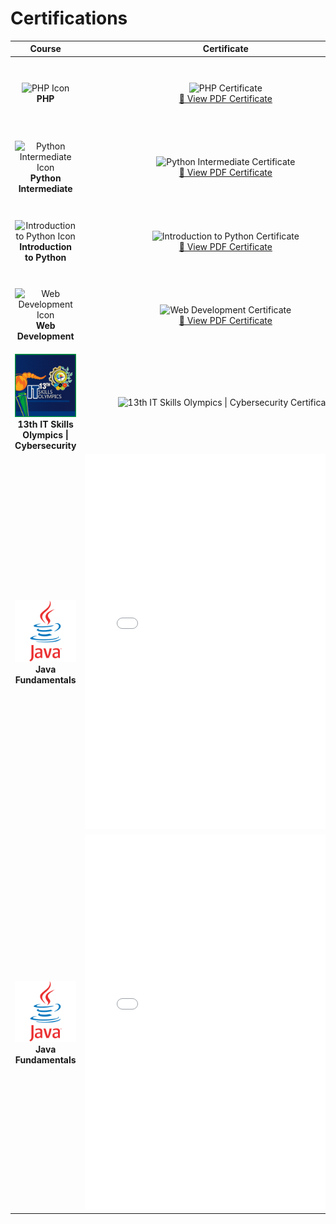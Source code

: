 # Certifications

<table>
  <thead>
    <tr>
      <th>Course</th>
      <th>Certificate</th>
      <th>Details</th>
    </tr>
  </thead>
  <tbody><tr>
    <td align="center"><img src="https://lecontent.sololearn.com/material-images/1018de70136d483ebc7a6f47efbc854a-5cd89a532f0d4e75a28bb81ad29fe1eb-1059.png" alt="PHP Icon" width="100"><br><strong>PHP</strong>
    </td>
    <td align="center"><img src="https://api2.sololearn.com/v2/certificates/CC-ROD7Y54O/image/png?t=638721412230894250" alt="PHP Certificate" width="450"><br><a href="https://www.sololearn.com/Certificate/CC-ROD7Y54O/pdf/" target="_blank">📄 View PDF Certificate</a></td>
    <td>
      <ul>
        <li><strong>Date:</strong> 2025-01-08</li><li><a href="https://www.sololearn.com/certificates/CC-ROD7Y54O" target="_blank">View Certificate</a></li></ul>
    </td>
  </tr><tr>
    <td align="center"><img src="https://lecontent.sololearn.com/material-images/9a27a3791a09456d99100e138afdda96-PythonIntermediate.png" alt="Python Intermediate Icon" width="100"><br><strong>Python Intermediate</strong>
    </td>
    <td align="center"><img src="https://api2.sololearn.com/v2/certificates/CC-G1SRNCVY/image/png?t=638707993882465630" alt="Python Intermediate Certificate" width="450"><br><a href="https://www.sololearn.com/Certificate/CC-G1SRNCVY/pdf/" target="_blank">📄 View PDF Certificate</a></td>
    <td>
      <ul>
        <li><strong>Date:</strong> 2024-12-26</li><li><a href="https://www.sololearn.com/certificates/CC-G1SRNCVY" target="_blank">View Certificate</a></li></ul>
    </td>
  </tr><tr>
    <td align="center"><img src="https://lecontent.sololearn.com/material-images/a0661e13ab5b47a5bc05dc171e14bd6d-python.png" alt="Introduction to Python Icon" width="100"><br><strong>Introduction to Python</strong>
    </td>
    <td align="center"><img src="https://api2.sololearn.com/v2/certificates/CC-XMWWR7UR/image/png?t=638705477326447710" alt="Introduction to Python Certificate" width="450"><br><a href="https://www.sololearn.com/Certificate/CC-XMWWR7UR/pdf/" target="_blank">📄 View PDF Certificate</a></td>
    <td>
      <ul>
        <li><strong>Date:</strong> 2024-12-22</li><li><a href="https://www.sololearn.com/certificates/CC-XMWWR7UR" target="_blank">View Certificate</a></li></ul>
    </td>
  </tr><tr>
    <td align="center"><img src="https://lecontent.sololearn.com/material-images/63851450a2054ee7a73e58c18b155340-Webdevelopment.png" alt="Web Development Icon" width="100"><br><strong>Web Development</strong>
    </td>
    <td align="center"><img src="https://api2.sololearn.com/v2/certificates/CC-EETVZPT3/image/png?t=638703443291546260" alt="Web Development Certificate" width="450"><br><a href="https://www.sololearn.com/Certificate/CC-EETVZPT3/pdf/" target="_blank">📄 View PDF Certificate</a></td>
    <td>
      <ul>
        <li><strong>Date:</strong> 2024-12-21</li><li><a href="https://www.sololearn.com/certificates/CC-EETVZPT3" target="_blank">View Certificate</a></li></ul>
    </td>
  </tr><tr>
    <td align="center"><img src="cert/icon/13thITSkillsOlympics.jpg" alt="13th IT Skills Olympics | Cybersecurity Icon" width="100"><br><strong>13th IT Skills Olympics | Cybersecurity</strong>
    </td>
    <td align="center"><img src="cert/certificates/13thITSkillsOlympics.png" alt="13th IT Skills Olympics | Cybersecurity Certificate" width="450"></td>
    <td>
      <ul>
        <li><strong>Date:</strong> 2024-11-22</li></ul>
    </td>
  </tr><tr>
    <td align="center"><img src="cert/icon/java_icon.png" alt="Java Fundamentals Icon" width="100"><br><strong>Java Fundamentals</strong>
    </td>
    <td align="center"><embed src="cert/certificates/java_fundamentals2.pdf" width="450" height="600" type="application/pdf"></td>
    <td>
      <ul>
        <li><strong>Date:</strong> 2023-06-23</li></ul>
    </td>
  </tr><tr>
    <td align="center"><img src="cert/icon/java_icon.png" alt="Java Fundamentals Icon" width="100"><br><strong>Java Fundamentals</strong>
    </td>
    <td align="center"><embed src="cert/certificates/java_fundamentals1.pdf" width="450" height="600" type="application/pdf"></td>
    <td>
      <ul>
        <li><strong>Date:</strong> 2023-01-26</li></ul>
    </td>
  </tr></tbody>
</table>